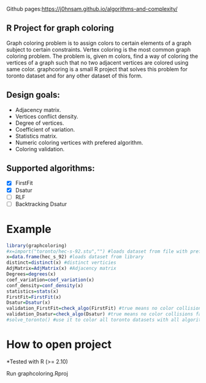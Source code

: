 Github pages:https://j0hnsam.github.io/algorithms-and-complexity/
## R Project for graph coloring

Graph coloring problem is to assign colors to certain elements of a graph subject to certain constraints. Vertex coloring is the most common graph coloring problem. The problem is, given m colors, find a way of coloring the vertices of a graph such that no two adjacent vertices are colored using same color.
graphcoring is a small R project that solves this problem for toronto dataset and for any other dataset of this form.

## Design goals:

- Adjacency matrix.
- Vertices conflict density.
- Degree of vertices.
- Coefficient of variation.
- Statistics matrix.
- Numeric coloring vertices with prefered algorithm.
- Coloring validation.

## Supported algorithms:
- [x] FirstFit
- [x] Dsatur 
- [ ] RLF
- [ ] Backtracking Dsatur

# Example

```R
library(graphcoloring)
#x=import("toronto/hec-s-92.stu","") #loads dataset from file with prefered seperation
x=data.frame(hec_s_92) #loads dataset from library
distinct=distinct(x) #distinct verticies
AdjMatrix=AdjMatrix(x) #Adjacency matrix
Degrees=degrees(x)
coef_variation=coef_variation(x)
conf_density=conf_density(x)
statistics=stats(x)
FirstFit=FirstFit(x)
Dsatur=Dsatur(x)
validation_FirstFit=check_algo(FirstFit) #true means no color collisions false means color collisions
validation_Dsatur=check_algo(Dsatur) #true means no color collisions false means color collisions
#solve_toronto() #use it to color all toronto datasets with all algorithms
```
# How to open project
*Tested with R (>= 2.10)

Run graphcoloring.Rproj
